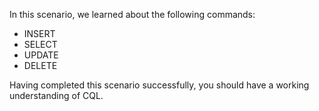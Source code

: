 
In this scenario, we learned about the following commands:
- INSERT
- SELECT
- UPDATE
- DELETE

Having completed this scenario successfully, you should have a working understanding of CQL.
